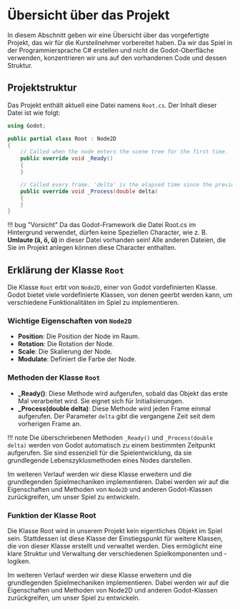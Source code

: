 # Übersicht über das Projekt

In diesem Abschnitt geben wir eine Übersicht über das vorgefertigte Projekt, das wir für die Kursteilnehmer vorbereitet haben. Da wir das Spiel in der Programmiersprache C# erstellen und nicht die Godot-Oberfläche verwenden, konzentrieren wir uns auf den vorhandenen Code und dessen Struktur.

## Projektstruktur

Das Projekt enthält aktuell eine Datei namens `Root.cs`. Der Inhalt dieser Datei ist wie folgt:

```csharp
using Godot;

public partial class Root : Node2D
{
    // Called when the node enters the scene tree for the first time.
    public override void _Ready()
    {
    }

    // Called every frame. 'delta' is the elapsed time since the previous frame.
    public override void _Process(double delta)
    {
    }
}
```

!!! bug "Vorsicht"
    Da das Godot-Framework die Datei Root.cs im Hintergrund verwendet, dürfen keine Speziellen Character, wie z. B. **Umlaute (ä, ö, ü)** in dieser Datei vorhanden sein! Alle anderen Dateien, die Sie im Projekt anlegen können diese Character enthalten.

## Erklärung der Klasse `Root`

Die Klasse `Root` erbt von `Node2D`, einer von Godot vordefinierten Klasse. Godot bietet viele vordefinierte Klassen, von denen geerbt werden kann, um verschiedene Funktionalitäten im Spiel zu implementieren.

### Wichtige Eigenschaften von `Node2D`

- **Position**: Die Position der Node im Raum.
- **Rotation**: Die Rotation der Node.
- **Scale**: Die Skalierung der Node.
- **Modulate**: Definiert die Farbe der Node.

### Methoden der Klasse `Root`

- **_Ready()**: Diese Methode wird aufgerufen, sobald das Objekt das erste Mal verarbeitet wird. Sie eignet sich für Initialisierungen.
- **_Process(double delta)**: Diese Methode wird jeden Frame einmal aufgerufen. Der Parameter `delta` gibt die vergangene Zeit seit dem vorherigen Frame an.

!!! note
    Die überschriebenen Methoden `_Ready()` und `_Process(double delta)` werden von Godot automatisch zu einem bestimmten Zeitpunkt aufgerufen. Sie sind essenziell für die Spielentwicklung, da sie grundlegende Lebenszyklusmethoden eines Nodes darstellen.

Im weiteren Verlauf werden wir diese Klasse erweitern und die grundlegenden Spielmechaniken implementieren. Dabei werden wir auf die Eigenschaften und Methoden von `Node2D` und anderen Godot-Klassen zurückgreifen, um unser Spiel zu entwickeln.

### Funktion der Klasse Root

Die Klasse Root wird in unserem Projekt kein eigentliches Objekt im Spiel sein. Stattdessen ist diese Klasse der Einstiegspunkt für weitere Klassen, die von dieser Klasse erstellt und verwaltet werden. Dies ermöglicht eine klare Struktur und Verwaltung der verschiedenen Spielkomponenten und -logiken.

Im weiteren Verlauf werden wir diese Klasse erweitern und die grundlegenden Spielmechaniken implementieren. Dabei werden wir auf die Eigenschaften und Methoden von Node2D und anderen Godot-Klassen zurückgreifen, um unser Spiel zu entwickeln.
